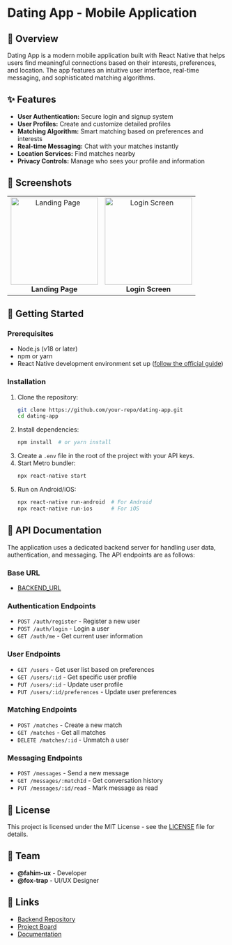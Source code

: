 # Dating App - Mobile Application


## 📱 Overview
Dating App is a modern mobile application built with React Native that helps users find meaningful connections based on their interests, preferences, and location. The app features an intuitive user interface, real-time messaging, and sophisticated matching algorithms.

## ✨ Features
- **User Authentication:** Secure login and signup system
- **User Profiles:** Create and customize detailed profiles
- **Matching Algorithm:** Smart matching based on preferences and interests
- **Real-time Messaging:** Chat with your matches instantly
- **Location Services:** Find matches nearby
- **Privacy Controls:** Manage who sees your profile and information

## 📸 Screenshots
<table>
  <tr>
    <td align="center">
      <img src="[https://images.coderfolks.me/images/app_land.jpg]" width="200" alt="Landing Page"/>
      <br /><b>Landing Page</b>
    </td>
    <td align="center">
      <img src="[https://images.coderfolks.me/images/app_login.jpg" width="200" alt="Login Screen"/>
      <br /><b>Login Screen</b>
    </td>
  </tr>
</table>


## 🚀 Getting Started

### Prerequisites
- Node.js (v18 or later)
- npm or yarn
- React Native development environment set up ([follow the official guide](https://reactnative.dev/docs/environment-setup))

### Installation
1. Clone the repository:
   ```sh
   git clone https://github.com/your-repo/dating-app.git
   cd dating-app
   ```
2. Install dependencies:
   ```sh
   npm install  # or yarn install
   ```
3. Create a `.env` file in the root of the project with your API keys.
4. Start Metro bundler:
   ```sh
   npx react-native start
   ```
5. Run on Android/iOS:
   ```sh
   npx react-native run-android  # For Android
   npx react-native run-ios      # For iOS
   ```

## 📄 API Documentation
The application uses a dedicated backend server for handling user data, authentication, and messaging. The API endpoints are as follows:

### **Base URL**
- [BACKEND_URL](https://dating-app-backend.coderfolks.me/)

### **Authentication Endpoints**
- `POST /auth/register` - Register a new user
- `POST /auth/login` - Login a user
- `GET /auth/me` - Get current user information

### **User Endpoints**
- `GET /users` - Get user list based on preferences
- `GET /users/:id` - Get specific user profile
- `PUT /users/:id` - Update user profile
- `PUT /users/:id/preferences` - Update user preferences

### **Matching Endpoints**
- `POST /matches` - Create a new match
- `GET /matches` - Get all matches
- `DELETE /matches/:id` - Unmatch a user

### **Messaging Endpoints**
- `POST /messages` - Send a new message
- `GET /messages/:matchId` - Get conversation history
- `PUT /messages/:id/read` - Mark message as read



## 📝 License
This project is licensed under the MIT License - see the [LICENSE](LICENSE) file for details.

## 👥 Team
- **@fahim-ux** - Developer
- **@fox-trap** - UI/UX Designer

## 🔗 Links
- [Backend Repository](https://github.com/fahim-ux/dating_app_backend)
- [Project Board](https://github.com/your-repo/projects)
- [Documentation](https://your-docs-url.com)